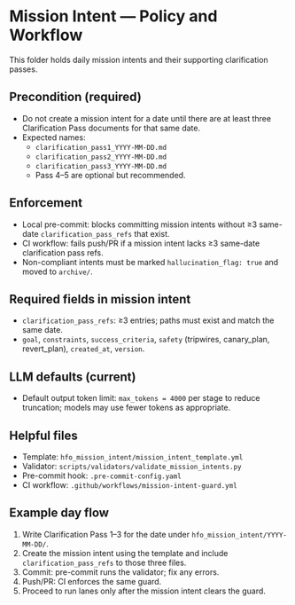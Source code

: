 # Mission Intent — Policy and Workflow

This folder holds daily mission intents and their supporting clarification passes.

## Precondition (required)
- Do not create a mission intent for a date until there are at least three Clarification Pass documents for that same date.
- Expected names:
  - `clarification_pass1_YYYY-MM-DD.md`
  - `clarification_pass2_YYYY-MM-DD.md`
  - `clarification_pass3_YYYY-MM-DD.md`
  - Pass 4–5 are optional but recommended.

## Enforcement
- Local pre-commit: blocks committing mission intents without ≥3 same-date `clarification_pass_refs` that exist.
- CI workflow: fails push/PR if a mission intent lacks ≥3 same-date clarification pass refs.
- Non-compliant intents must be marked `hallucination_flag: true` and moved to `archive/`.

## Required fields in mission intent
- `clarification_pass_refs`: ≥3 entries; paths must exist and match the same date.
- `goal`, `constraints`, `success_criteria`, `safety` (tripwires, canary_plan, revert_plan), `created_at`, `version`.

## LLM defaults (current)
- Default output token limit: `max_tokens = 4000` per stage to reduce truncation; models may use fewer tokens as appropriate.

## Helpful files
- Template: `hfo_mission_intent/mission_intent_template.yml`
- Validator: `scripts/validators/validate_mission_intents.py`
- Pre-commit hook: `.pre-commit-config.yaml`
- CI workflow: `.github/workflows/mission-intent-guard.yml`

## Example day flow
1) Write Clarification Pass 1–3 for the date under `hfo_mission_intent/YYYY-MM-DD/`.
2) Create the mission intent using the template and include `clarification_pass_refs` to those three files.
3) Commit: pre-commit runs the validator; fix any errors.
4) Push/PR: CI enforces the same guard.
5) Proceed to run lanes only after the mission intent clears the guard.
